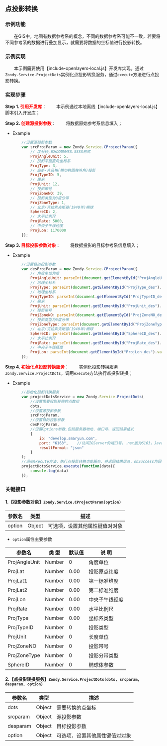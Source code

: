 ## 点投影转换

### 示例功能
&ensp;&ensp;&ensp;&ensp;在GIS中，地图有数据参考系的概念，不同的数据参考系可能不一致，若要将不同参考系的数据进行叠加显示，就需要将数据的坐标值进行投影转换。

### 示例实现
&ensp;&ensp;&ensp;&ensp;本示例需要使用【include-openlayers-local.js】开发库实现。通过`Zondy.Service.ProjectDots`实例化点投影转换服务，通过`execute`方法进行点投影转换。

### 实现步骤

**Step 1. <font color=red>引用开发库</font>**：
&ensp;&ensp;&ensp;&ensp;本示例通过本地离线【include-openlayers-local.js】脚本引入开发库；

**Step 2. <font color=red>创建源投影参数</font>**：
&ensp;&ensp;&ensp;&ensp;将数据原始参考系信息填入；

* Example

    ```javascript
        //设置源投影参数
        var srcProjParam = new Zondy.Service.CProjectParam({
            // 度分秒,即±DDDMMSS.SSSS格式
            ProjAngleUnit: 5,
            // 投影平面直角坐标系
            ProjType: 3,
            // 高斯-克吕格(横切椭圆柱等角)投影
            ProjTypeID: 5,
            // 厘米
            ProjUnit: 12,
            // 投影带号
            ProjZoneNO: 39,
            // 投影类型为3度分带
            ProjZoneType: 1,
            // 北京/克拉索夫斯基(1940年)椭球
            SphereID: 2,
            // 水平比例尺
            ProjRate: 5000,
            // 中央子午线经度
            ProjLon: 1170000
        });
    ```

**Step 3. <font color=red>目标投影参数对象</font>**：
&ensp;&ensp;&ensp;&ensp;将数据投影的目标参考系信息填入；

* Example

    ```javascript
        //设置目的投影参数
        var desProjParam = new Zondy.Service.CProjectParam({
            // 角度单位为度
            ProjAngleUnit: parseInt(document.getElementById("ProjAngleUnit_des").value.split(':')[0]),
            // 地理坐标系
            ProjType: parseInt(document.getElementById("ProjType_des").value.split(':')[0]),
            // 地理坐标系
            ProjTypeID: parseInt(document.getElementById("ProjTypeID_des").value.split(':')[0]),
            // 毫米
            ProjUnit: parseInt(document.getElementById("ProjUnit_des").value.split(':')[0]),
            // 投影带号
            ProjZoneNO: parseInt(document.getElementById("ProjZoneNO_des").value),
            // 投影类型为6度分带
            ProjZoneType: parseInt(document.getElementById("ProjZoneType_des").value.split(':')[0]),
            // 北京/克拉索夫斯基(1940年)椭球
            SphereID: parseInt(document.getElementById("SphereID_des").value.split(':')[0]),
            // 水平比例尺
            ProjRate: parseInt(document.getElementById("ProjRate_des").value),
            // 中央子午线经度
            ProjLon: parseInt(document.getElementById("ProjLon_des").value)
        });
    ```

**Step 4. <font color=red>初始化点投影转换服务</font>**：
&ensp;&ensp;&ensp;&ensp;实例化投影转换服务`Zondy.Service.ProjectDots`，调用`execute`方法执行点投影转换；

* Example

    ```javascript
        //初始化投影转换服务
        var projectDotsService = new Zondy.Service.ProjectDots(
            //设置需要投影转换的点数组
            dots,
            //设置源投影参数
            srcProjParam,
            //设置目的投影参数
            desProjParam,
            //设置Options参数,包括服务器地址、端口号、返回结果格式
            {
                ip: "develop.smaryun.com",
                port: "6163",    //访问IGServer的端口号，.net版为6163，Java版为8089,
                resultFormat: "json"
            }
        );
        //调用execute方法，执行点投影转换功能服务，并返回结果信息，onSuccess为回调函数
        projectDotsService.execute(function(data){
            console.log(data)
        });
    ```

### 关键接口

#### 1.【投影参数对象】`Zondy.Service.CProjectParam(option)`

|参数名| 类型 |描述|
|-----------|------|----|
|option| Object |可选项，设置其他属性键值对对象|

* `option`属性主要参数

| 参数名        | 类 型               | 默认值    | 说 明          |
|---------------|---------------------|----------|----------------|
|ProjAngleUnit	|Number               |0         |角度单位        |
|ProjLat	    |Number               |0.00      |投影原点纬度     |
|ProjLat1	    |Number               |0.00      |第一标准维度     |
|ProjLat2	    |Number               |0.00      |第二标准维度     |	
|ProjLon	    |Number               |0.00      |中央子午线经度   |	
|ProjRate	    |Number               |0.00      |水平比例尺       |
|ProjType	    |Number               |0.00      |坐标系类型       |
|ProjTypeID	    |Number               |0         |投影类型         |	
|ProjUnit	    |Number               |0         |长度单位         |
|ProjZoneNO	    |Number               |0         |投影带号         |
|ProjZoneType	|Number               |0         |投影分带类型     |
|SphereID	    |Number               |0         |椭球体参数       |

#### 2.【点投影转换服务】`Zondy.Service.ProjectDots(dots, srcparam, desparam, option)`
|参数名   | 类型   |描述                        |
|--------|------  |----------------------------|
|dots    | Object |需要转换的点坐标             |
|srcparam| Object |源投影参数                   |
|desparam| Object |目标投影参数                 |
|option  | Object |可选项，设置其他属性键值对对象|
